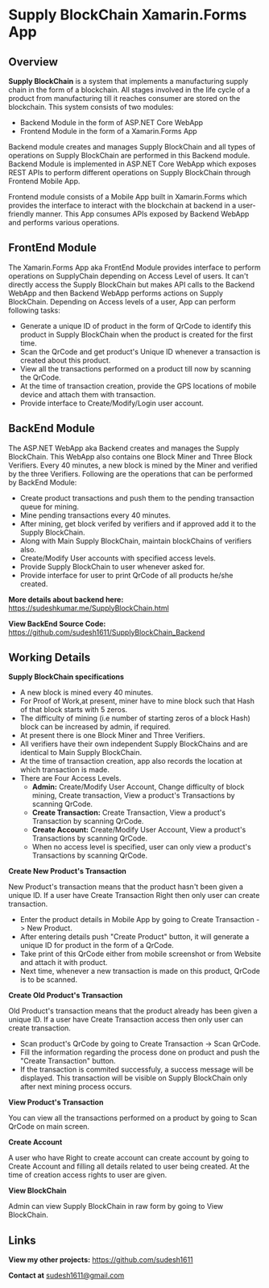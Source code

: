 # **Supply BlockChain Xamarin.Forms App**

## **Overview**

**Supply BlockChain** is a system that implements a manufacturing supply chain in the form of a blockchain. All stages involved in the life cycle of a product from manufacturing till it reaches consumer are stored on the blockchain. This system consists of two modules:

- Backend Module in the form of ASP.NET Core WebApp
- Frontend Module in the form of a Xamarin.Forms App

Backend module creates and manages Supply BlockChain and all types of operations on Supply BlockChain are performed in this Backend module. Backend Module is implemented in ASP.NET Core WebApp which exposes REST APIs to perform different operations on Supply BlockChain through Frontend Mobile App.

Frontend module consists of a Mobile App built in Xamarin.Forms which provides the interface to interact with the blockchain at backend in a user-friendly manner. This App consumes APIs exposed by Backend WebApp and performs various operations.


## **FrontEnd Module**

The Xamarin.Forms App aka FrontEnd Module provides interface to perform operations on SupplyChain depending on Access Level of users. It can't directly access the Supply BlockChain but makes API calls to the Backend WebApp and then Backend WebApp performs actions on Supply BlockChain. Depending on Access levels of a user, App can perform following tasks:

- Generate a unique ID of product in the form of QrCode to identify this product in Supply BlockChain when the product is created for the first time.
- Scan the QrCode and get product's Unique ID whenever a transaction is created about this product.
- View all the transactions performed on a product till now by scanning the QrCode.
- At the time of transaction creation, provide the GPS locations of mobile device and attach them with transaction.
- Provide interface to Create/Modify/Login user account.


## **BackEnd Module**

The ASP.NET WebApp aka Backend creates and manages the Supply BlockChain. This WebApp also contains one Block Miner and Three Block Verifiers. Every 40 minutes, a new block is mined by the Miner and verified by the three Verifiers. Following are the operations that can be performed by BackEnd Module:

- Create product transactions and push them to the pending transaction queue for mining.
- Mine pending transactions every 40 minutes.
- After mining, get block verifed by verifiers and if approved add it to the Supply BlockChain.
- Along with Main Supply BlockChain, maintain blockChains of verifiers also.
- Create/Modify User accounts with specified access levels.
- Provide Supply BlockChain to user whenever asked for.
- Provide interface for user to print QrCode of all products he/she created.

**More details about backend here:** <https://sudeshkumar.me/SupplyBlockChain.html>

**View BackEnd Source Code:** <https://github.com/sudesh1611/SupplyBlockChain_Backend>


## **Working Details**

**Supply BlockChain specifications**

- A new block is mined every 40 minutes.
- For Proof of Work,at present, miner have to mine block such that Hash of that block starts with 5 zeros.
- The difficulty of mining (i.e number of starting zeros of a block Hash) block can be increased by admin, if required.
- At present there is one Block Miner and Three Verifiers.
- All verifiers have their own independent Supply BlockChains and are identical to Main Supply BlockChain.
- At the time of transaction creation, app also records the location at which transaction is made.
- There are Four Access Levels.
    - **Admin:** Create/Modify User Account, Change difficulty of block mining, Create transaction, View a product's Transactions by scanning QrCode.
    - **Create Transaction:** Create Transaction, View a product's Transaction by scanning QrCode.
    - **Create Account:** Create/Modify User Account, View a product's Transactions by scanning QrCode.
    - When no access level is specified, user can only view a product's Transactions by scanning QrCode.

**Create New Product's Transaction**

New Product's transaction means that the product hasn't been given a unique ID. If a user have Create Transaction Right then only user can create transaction.

- Enter the product details in Mobile App by going to Create Transaction -> New Product.
- After entering details push "Create Product" button, it will generate a unique ID for product in the form of a QrCode.
- Take print of this QrCode either from mobile screenshot or from Website and attach it with product.
- Next time, whenever a new transaction is made on this product, QrCode is to be scanned.

**Create Old Product's Transaction**

Old Product's transaction means that the product already has been given a unique ID. If a user have Create Transaction access then only user can create transaction.

- Scan product's QrCode by going to Create Transaction -> Scan QrCode.
- Fill the information regarding the process done on product and push the "Create Transaction" button.
- If the transaction is commited successfuly, a success message will be displayed. This transaction will be visible on Supply BlockChain only after next mining process occurs.

**View Product's Transaction**

You can view all the transactions performed on a product by going to Scan QrCode on main screen.

**Create Account**

A user who have Right to create account can create account by going to Create Account and filling all details related to user being created. At the time of creation access rights to user are given.

**View BlockChain**

Admin can view Supply BlockChain in raw form by going to View BlockChain.


## **Links**

**View my other projects:** <https://github.com/sudesh1611>

**Contact at** [sudesh1611@gmail.com](mailto:sudesh1611@gmail.com)
